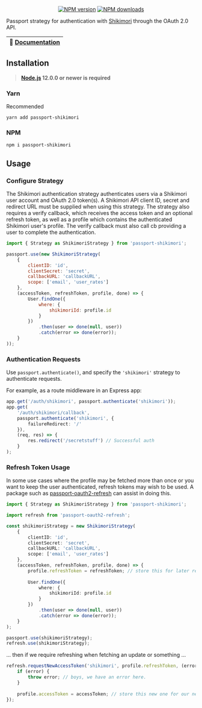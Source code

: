 <p align="center">
<a href="https://npm.im/passport-shikimori"><img src="https://img.shields.io/npm/v/passport-shikimori.svg?style=flat-square" alt="NPM version"></a>
<a href="https://npm.im/passport-shikimori"><img src="https://img.shields.io/npm/dt/passport-shikimori.svg?style=flat-square" alt="NPM downloads"></a>
</p>

Passport strategy for authentication with [Shikimori](https://shikimori.one) through the OAuth 2.0 API.

| 📖 [Documentation](docs/) |
|---------------------------|

## Installation
> **[Node.js](https://nodejs.org/) 12.0.0 or newer is required**

### Yarn
Recommended
```
yarn add passport-shikimori
```

### NPM
```
npm i passport-shikimori
```

## Usage

### Configure Strategy

The Shikimori authentication strategy authenticates users via a Shikimori user account and OAuth 2.0 token(s). A Shikimori API client ID, secret and redirect URL must be supplied when using this strategy. The strategy also requires a verify callback, which receives the access token and an optional refresh token, as well as a profile which contains the authenticated Shikimori user's profile. The verify callback must also call cb providing a user to complete the authentication.

```js
import { Strategy as ShikimoriStrategy } from 'passport-shikimori';

passport.use(new ShikimoriStrategy(
	{
		clientID: 'id',
		clientSecret: 'secret',
		callbackURL: 'callbackURL',
		scope: ['email', 'user_rates']
	},
	(accessToken, refreshToken, profile, done) => {
		User.findOne({
			where: {
				shikimoriId: profile.id
			}
		})
			.then(user => done(null, user))
			.catch(error => done(error));
	}
));
```

### Authentication Requests

Use `passport.authenticate()`, and specify the `'shikimori'` strategy to authenticate requests.

For example, as a route middleware in an Express app:

```ts
app.get('/auth/shikimori', passport.authenticate('shikimori'));
app.get(
	'/auth/shikimori/callback',
	passport.authenticate('shikimori', {
		failureRedirect: '/'
	}),
	(req, res) => {
		res.redirect('/secretstuff') // Successful auth
	}
);
```

### Refresh Token Usage

In some use cases where the profile may be fetched more than once or you want to keep the user authenticated, refresh tokens may wish to be used. A package such as [passport-oauth2-refresh](https://npm.im/passport-oauth2-refresh) can assist in doing this.

```ts
import { Strategy as ShikimoriStrategy } from 'passport-shikimori';

import refresh from 'passport-oauth2-refresh';

const shikimoriStrategy = new ShikimoriStrategy(
	{
		clientID: 'id',
		clientSecret: 'secret',
		callbackURL: 'callbackURL',
		scope: ['email', 'user_rates']
	},
	(accessToken, refreshToken, profile, done) => {
		profile.refreshToken = refreshToken; // store this for later refreshes
		
		User.findOne({
			where: {
				shikimoriId: profile.id
			}
		})
			.then(user => done(null, user))
			.catch(error => done(error));
	}
);

passport.use(shikimoriStrategy);
refresh.use(shikimoriStrategy);
```

... then if we require refreshing when fetching an update or something ...

```ts
refresh.requestNewAccessToken('shikimori', profile.refreshToken, (error, accessToken, refreshToken) => {
    if (error) {
        throw error; // boys, we have an error here.
	}
    
    profile.accessToken = accessToken; // store this new one for our new requests!
});
```
